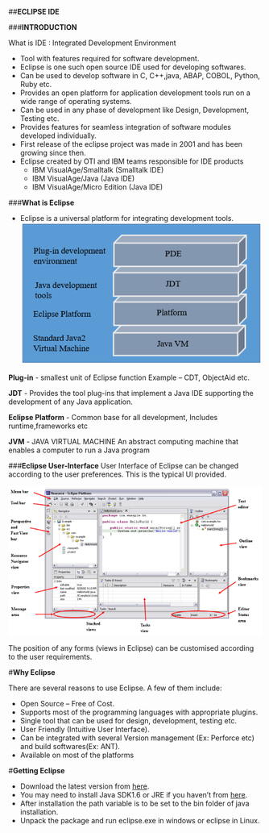 ##**ECLIPSE IDE**

###**INTRODUCTION**

What is IDE : Integrated Development Environment 
- Tool with features required for software development.
- Eclipse is one such open source IDE used for developing softwares.
- Can be used to develop software in C, C++,java, ABAP, COBOL, Python, Ruby etc.
- Provides an open platform for application development tools run on a wide range of operating systems.
- Can be used in any phase of development like Design, Development, Testing etc.
- Provides features for seamless integration of software modules developed individually.
- First release of the eclipse  project was made in 2001 and has been growing since then.
- Eclipse created by OTI and IBM teams responsible for IDE products
   - IBM VisualAge/Smalltalk (Smalltalk IDE) 
   - IBM VisualAge/Java (Java IDE)
   - IBM VisualAge/Micro Edition (Java IDE)

###**What is Eclipse**
- Eclipse is a universal platform for integrating development tools.
![alt text](https://github.com/pkdevaraj/Software-Engineering-Presentations/blob/master/images/Img1.PNG "EclipseArchitecture")

**Plug-in** - smallest unit of Eclipse function
Example – CDT, ObjectAid etc.

**JDT** - Provides the tool plug-ins that implement a Java IDE supporting the development of any Java application.

**Eclipse Platform** - Common base for all development, Includes runtime,frameworks etc

**JVM** - JAVA VIRTUAL MACHINE An abstract computing machine that enables a computer to run a Java program


###**Eclipse User-Interface**
User Interface of Eclipse can be changed according to the user preferences. This is the typical UI provided.

![alt text](https://github.com/pkdevaraj/Software-Engineering-Presentations/blob/master/images/img2.png "EclipseArchitecture1")

The position of any forms (views in Eclipse) can be customised according to the user requirements.

#**Why Eclipse**

There are several reasons to use Eclipse. A few of them include:
- Open Source – Free of Cost.
- Supports most of the programming languages with appropriate plugins.
- Single tool that can be used for design, development, testing etc.
- User Friendly (Intuitive User Interface).
- Can be integrated with several Version management (Ex: Perforce etc) and build softwares(Ex: ANT).
- Available on most of the platforms

#**Getting Eclipse**

- Download the latest version from [here](http://www.eclipse.org/).
- You may need to install Java SDK1.6 or JRE if you haven’t from [here](http://www.oracle.com/technetwork/indexes/downloads/index.html#java).
- After installation the path variable is to be set to the bin folder of java installation.
- Unpack the package and run eclipse.exe in windows or eclipse in Linux.



